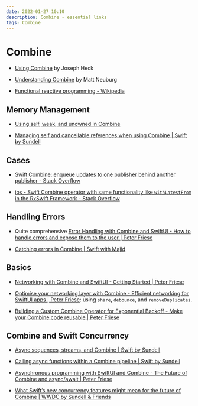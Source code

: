 ```yaml
---
date: 2022-01-27 10:10
description: Combine - essential links
tags: Combine
---
```

# Combine

* [Using Combine](https://heckj.github.io/swiftui-notes/) by Joseph Heck

* [Understanding Combine](https://www.apeth.com/UnderstandingCombine/) by Matt Neuburg

* [Functional reactive programming - Wikipedia](https://en.wikipedia.org/wiki/Functional_reactive_programming)

## Memory Management

* [Using self, weak, and unowned in Combine](https://trycombine.com/posts/self-weak-unowned/)

* [Managing self and cancellable references when using Combine | Swift by Sundell](https://www.swiftbysundell.com/articles/combine-self-cancellable-memory-management/)

## Cases

* [Swift Combine: enqueue updates to one publisher behind another publisher - Stack Overflow](https://stackoverflow.com/questions/67813464/swift-combine-enqueue-updates-to-one-publisher-behind-another-publisher)

* [ios - Swift Combine operator with same functionality like `withLatestFrom` in the RxSwift Framework - Stack Overflow](https://stackoverflow.com/questions/61959647/swift-combine-operator-with-same-functionality-like-withlatestfrom-in-the-rxsw)


## Handling Errors

* Quite comprehensive [Error Handling with Combine and SwiftUI - How to handle errors and expose them to the user | Peter Friese](https://peterfriese.dev/posts/swiftui-combine-networking-errorhandling/)

* [Catching errors in Combine | Swift with Majid](https://swiftwithmajid.com/2020/04/22/catching-errors-in-combine/)


 ## Basics

 * [Networking with Combine and SwiftUI - Getting Started | Peter Friese](https://peterfriese.de/posts/swiftui-combine-networking-gettingstarted/)

* [Optimise your networking layer with Combine - Efficient networking for SwiftUI apps | Peter Friese](https://peterfriese.de/posts/swiftui-combine-networking-efficient/): using `share`, `debounce`, and `removeDuplicates`.

* [Building a Custom Combine Operator for Exponential Backoff - Make your Combine code reusable | Peter Friese](https://peterfriese.dev/posts/swiftui-combine-custom-operators/)

## Combine and Swift Concurrency

* [Async sequences, streams, and Combine | Swift by Sundell](https://www.swiftbysundell.com/articles/async-sequences-streams-and-combine/)

* [Calling async functions within a Combine pipeline | Swift by Sundell](https://www.swiftbysundell.com/articles/calling-async-functions-within-a-combine-pipeline/)

* [Asynchronous programming with SwiftUI and Combine - The Future of Combine and async/await | Peter Friese](https://peterfriese.dev/posts/combine-vs-async/)

* [What Swift’s new concurrency features might mean for the future of Combine | WWDC by Sundell & Friends](https://wwdcbysundell.com/2021/the-future-of-combine/)
